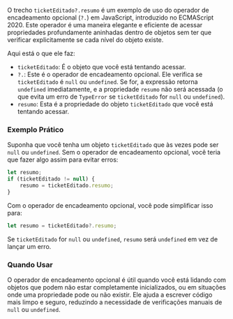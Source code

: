 O trecho `ticketEditado?.resumo` é um exemplo de uso do operador de encadeamento opcional (`?.`) em JavaScript, introduzido no ECMAScript 2020. Este operador é uma maneira elegante e eficiente de acessar propriedades profundamente aninhadas dentro de objetos sem ter que verificar explicitamente se cada nível do objeto existe.

Aqui está o que ele faz:

- `ticketEditado`: É o objeto que você está tentando acessar.
- `?.`: Este é o operador de encadeamento opcional. Ele verifica se `ticketEditado` é `null` ou `undefined`. Se for, a expressão retorna `undefined` imediatamente, e a propriedade `resumo` não será acessada (o que evita um erro de `TypeError` se `ticketEditado` for `null` ou `undefined`).
- `resumo`: Esta é a propriedade do objeto `ticketEditado` que você está tentando acessar.

### Exemplo Prático

Suponha que você tenha um objeto `ticketEditado` que às vezes pode ser `null` ou `undefined`. Sem o operador de encadeamento opcional, você teria que fazer algo assim para evitar erros:

```javascript
let resumo;
if (ticketEditado != null) {
    resumo = ticketEditado.resumo;
}
```

Com o operador de encadeamento opcional, você pode simplificar isso para:

```javascript
let resumo = ticketEditado?.resumo;
```

Se `ticketEditado` for `null` ou `undefined`, `resumo` será `undefined` em vez de lançar um erro.

### Quando Usar

O operador de encadeamento opcional é útil quando você está lidando com objetos que podem não estar completamente inicializados, ou em situações onde uma propriedade pode ou não existir. Ele ajuda a escrever código mais limpo e seguro, reduzindo a necessidade de verificações manuais de `null` ou `undefined`.